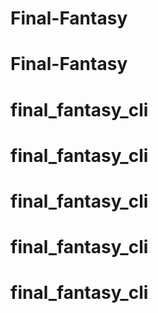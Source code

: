 # Final-Fantasy
# Final-Fantasy
# final_fantasy_cli
# final_fantasy_cli
# final_fantasy_cli
# final_fantasy_cli
# final_fantasy_cli
